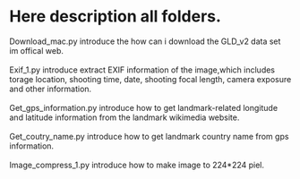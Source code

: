 # Here description all folders.
Download_mac.py introduce the how can i download the GLD_v2 data set im offical web. <br/>
<br/>
Exif_1.py introduce extract EXIF information of the image,which includes torage location,
shooting time, date, shooting focal length, camera exposure and other information. <br/>
<br/>
Get_gps_information.py introduce how to get landmark-related longitude and latitude information from the landmark wikimedia website. <br/>
<br/>
Get_coutry_name.py introduce how to get landmark country name from gps information. <br/>
<br/>
Image_compress_1.py introduce how to make image to 224*224 piel.
